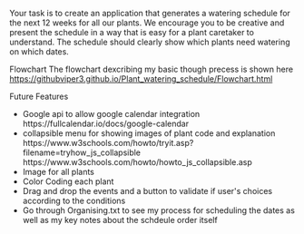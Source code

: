 Your task is to create an application that generates a watering schedule for the next 12 weeks for all our plants. We encourage you to be creative and present the schedule in a  way that is easy for a plant caretaker to understand. The schedule should clearly show  which plants need watering on which dates. 

Flowchart
The flowchart dexcribing my basic though precess is shown here
https://githubviper3.github.io/Plant_watering_schedule/Flowchart.html

Future Features
<ul>
<li>Google api to allow google calendar integration 
https://fullcalendar.io/docs/google-calendar

<li>collapsible menu for showing images of plant
code and explanation 
https://www.w3schools.com/howto/tryit.asp?filename=tryhow_js_collapsible
https://www.w3schools.com/howto/howto_js_collapsible.asp

<li>Image for all plants 
<li>Color Coding each plant
<li> Drag and drop the events and a button to validate if user's choices according to the conditions
<li> 
Go through Organising.txt to see my process for scheduling the dates as well as my key notes about the schdeule order itself
